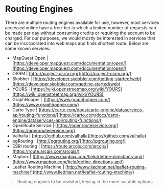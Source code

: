 # Routing Engines

There are multiple routing engines available for use, however, most services accessed online have a free-tier in which a limited number of requests can be made per day without consuming credits or requiring the account to be charged. For our purposes, we would mostly be interested in services that can be incorporated into web maps and finds shortest route. Below are some known services:

* MapQuest Open \| [https://developer.mapquest.com/documentation/open/](https://developer.mapquest.com/documentation/open/)
* OSRM \| [http://project-osrm.org/](http://project-osrm.org/)
* Skobber \| [https://developer.skobbler.com/getting-started/web](https://developer.skobbler.com/getting-started/web)
* YOURS \| [https://wiki.openstreetmap.org/wiki/YOURS](https://wiki.openstreetmap.org/wiki/YOURS)
* GraphHopper \| [https://www.graphhopper.com/](https://www.graphhopper.com/)
* Carto Type \| [https://carto.com/docs/carto-engine/dataservices-api/routing-functions/](https://carto.com/docs/carto-engine/dataservices-api/routing-functions/)
* OpenRoute Service \| [https://openrouteservice.org/](https://openrouteservice.org/)
* Valhalla \| [https://github.com/valhalla](https://github.com/valhalla)
* pgRouting \| [http://pgrouting.org/](http://pgrouting.org/)
* ESRI routing \| [https://route.arcgis.com/arcgis/](https://route.arcgis.com/arcgis/)
* Mapbox \| [https://www.mapbox.com/help/define-directions-api/](https://www.mapbox.com/help/define-directions-api/)
* Leaflet Routing Machine \| [http://www.liedman.net/leaflet-routing-machine/](http://www.liedman.net/leaflet-routing-machine/)

> Routing engines to be revisited, keying in the more suitable options





